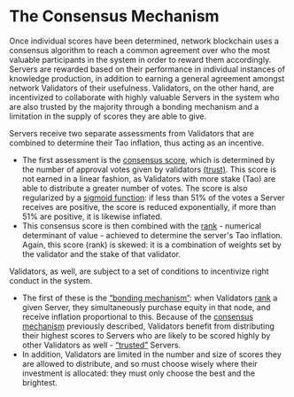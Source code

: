 # The Consensus Mechanism

Once individual scores have been determined, network blockchain uses a consensus algorithm to reach a common agreement over who the most valuable participants in the system in order to reward them accordingly. Servers are rewarded based on their performance in individual instances of knowledge production, in addition to earning a general agreement amongst network Validators of their usefulness. Validators, on the other hand, are incentivized to collaborate with highly valuable Servers in the system who are also trusted by the majority through a bonding mechanism and a limitation in the supply of scores they are able to give.


Servers receive two separate assessments from Validators that are combined to determine their Tao inflation, thus acting as an incentive. 


- The first assessment is the [consensus score](src/../Glossary.md#consensus-mechanism), which is determined by the number of approval votes given by validators [(trust)](src/../Glossary.md#trust). This score is not earned in a linear fashion, as Validators with more stake (Tao) are able to distribute a greater number of votes. The score is also regularized by a [sigmoid function](src/../Glossary.md#sigmoid-function): if less than 51% of the votes a Server receives are positive, the score is reduced exponentially, if more than 51% are positive, it is likewise inflated.
- This consensus score is then combined with the [rank](src/../Glossary.md#rank) - numerical determinant of value - achieved to determine the server's Tao inflation. Again, this score (rank) is skewed: it is a combination of weights set by the validator and the stake of that validator.
​

Validators, as well, are subject to a set of conditions to incentivize right conduct in the system. 


- The first of these is the [“bonding mechanism”](src/../Glossary.md#bodning-mechanism): when Validators [rank](src/../Glossary.md#rank) a given Server, they simultaneously purchase equity in that node, and receive inflation proportional to this. Because of the [consensus mechanism](src/../Glossary.md#consensus-mechanism) previously described, Validators benefit from distributing their highest scores to Servers who are likely to be scored highly by other Validators as well - [“trusted”](src/../Glossary.md#trust) Servers. 
- In addition, Validators are limited in the number and size of scores they are allowed to distribute, and so must choose wisely where their investment is allocated: they must only choose the best and the brightest.
​